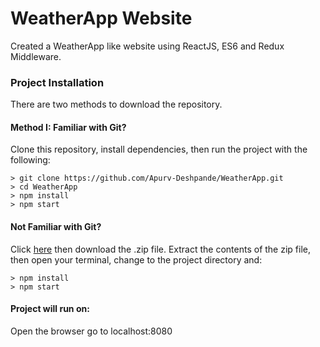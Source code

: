 # WeatherApp Website
Created a WeatherApp like website using ReactJS, ES6 and Redux Middleware.

### Project Installation

There are two methods to download the repository.

#### Method I: Familiar with Git?
Clone this repository, install dependencies, then run the project with the following:

```
> git clone https://github.com/Apurv-Deshpande/WeatherApp.git
> cd WeatherApp
> npm install
> npm start
```

#### Not Familiar with Git?
Click [here](https://github.com/Apurv-Deshpande/WeatherApp.git) then download the .zip file. Extract the contents of the zip file, then open your terminal, change to the project directory and:

```
> npm install
> npm start
```
#### Project will run on:
Open the browser go to localhost:8080
